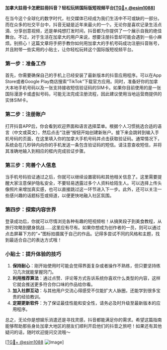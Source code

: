 **加拿大註冊卡怎麽註冊抖音？轻松玩转国际版短视频平台[[TG💪+ @esim1088](https://t.me/s/esim1088)]**

在当今这个全球化的数字时代，社交媒体已经成为我们生活中不可或缺的一部分。而在众多的社交平台中，抖音无疑是近年来最火的一个。无论你是喜欢记录生活点滴、分享创意视频，还是单纯想打发时间，抖音都为你提供了一个展示自我的绝佳舞台。不过，对于生活在加拿大的用户来说，想要注册抖音却可能会遇到一些小麻烦。别担心！这篇文章将手把手教你如何用加拿大的手机号码成功注册抖音账号，并且附带一些实用的小贴士，让你轻松玩转这个国际版短视频平台。

### 第一步：准备工作

首先，你需要确保自己的手机上已经安装了最新版本的抖音应用程序。可以在App Store或者Google Play商店搜索“TikTok”下载官方应用。同时，准备好你的加拿大本地手机号码以及一张支持接收短信验证码的SIM卡。如果你目前使用的是一张国际漫游卡或虚拟号码，可能无法完成注册流程，因此建议使用当地运营商提供的实体SIM卡。

### 第二步：注册账户

打开抖音APP后，你会看到欢迎界面和语言选择菜单。根据个人习惯挑选合适的语言（中文或英文），然后点击“注册”按钮开始创建新账户。接下来会跳转到输入手机号码的页面，在这里填入你的加拿大手机号码并点击获取验证码。通常情况下，系统会在几秒钟内向你的手机发送一条包含验证码的短信。请注意查收短信，并将其准确地输入到相应的框内完成验证步骤。

### 第三步：完善个人信息

当手机号码验证通过之后，你就可以继续设置密码和其他相关信息了。这里需要提醒大家注意保护隐私安全，不要轻易透露过多个人资料给陌生人。可以选择上传头像照片来增加真实感，也可以直接跳过这一环节进入下一步。此外，还可以关注一些感兴趣的话题标签或频道，以便更快地融入社区氛围。

### 第四步：探索内容世界

登录成功后，你就可以尽情浏览各种有趣的短视频啦！从搞笑段子到美食教程，从旅行攻略到健身挑战……这里应有尽有。如果你想成为创作者的一员，则可以通过点击屏幕下方的“+”图标拍摄属于自己的作品。记得多尝试不同的风格和主题，找到最适合自己的表达方式哦！

### 小贴士：提升体验的技巧

1. **保持耐心**：刚开始使用时可能会觉得界面复杂或者操作不熟练，但只要坚持练习几次就能掌握窍门。
2. **利用推荐算法**：通过点赞、评论等方式告诉系统你喜欢什么类型的内容，这样它就会推送更多符合你口味的作品给你看。
3. **加入社群互动**：与其他用户交流心得感受不仅能扩大人脉圈，还能学到很多宝贵的经验教训。
4. **定期更新软件**：为了保证最佳性能和安全性，请务必及时升级至最新版本的应用程序。

总之，无论你是想娱乐消遣还是寻找灵感，抖音都能满足你的需求。希望这篇指南能够帮助那些身处加拿大地区的朋友们顺利开启他们的抖音之旅吧！如果还有其他疑问的话，随时欢迎提问交流哦～

[[TG💪+ @esim1088](https://t.me/s/esim1088) ![Image](https://i.postimg.cc/4NQfJmqS/Snipaste-2025-05-13-00-14-12.png)]